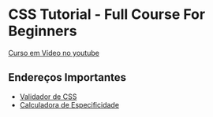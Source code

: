 # CSS Tutorial - Full Course For Beginners

[Curso em Vídeo no youtube](https://www.youtube.com/watch?v=OXGznpKZ_sA)

## Endereços Importantes

- [Validador de CSS](https://jigsaw.w3.org/css-validator/)
- [Calculadora de Especificidade](https://specificity.keegan.st/)
